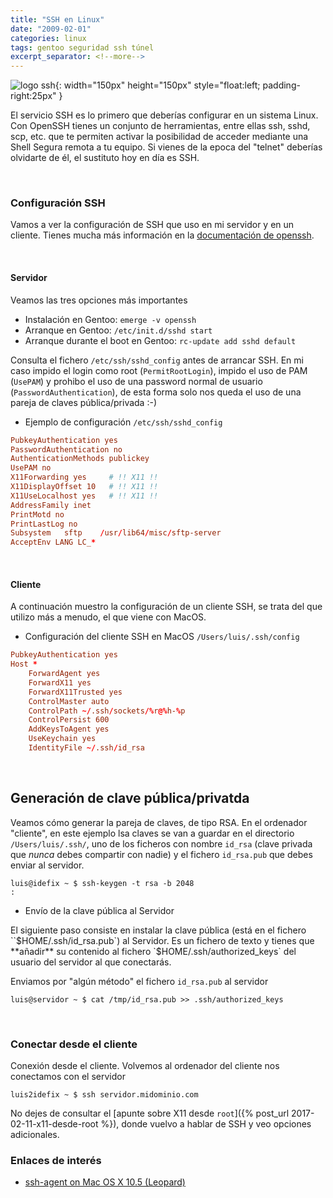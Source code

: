 ```yaml
---
title: "SSH en Linux"
date: "2009-02-01"
categories: linux
tags: gentoo seguridad ssh túnel
excerpt_separator: <!--more-->
---
```


![logo ssh](/assets/img/posts/logo-ssh.svg){: width="150px" height="150px" style="float:left; padding-right:25px" } 

El servicio SSH es lo primero que deberías configurar en un sistema Linux. Con OpenSSH tienes un conjunto de herramientas, entre ellas ssh, sshd, scp, etc. que te permiten activar la posibilidad de acceder mediante una Shell Segura remota a tu equipo. Si vienes de la epoca del "telnet" deberías olvidarte de él, el sustituto hoy en día es SSH.

<br clear="left"/>
<!--more-->

### Configuración SSH

Vamos a ver la configuración de SSH que uso en mi servidor y en un cliente. Tienes mucha más información en la [documentación de openssh](https://www.openssh.com/manual.html). 

<br/> 

#### Servidor

Veamos las tres opciones más importantes

- Instalación en Gentoo: `emerge -v openssh` 
- Arranque en Gentoo: `/etc/init.d/sshd start`
- Arranque durante el boot en Gentoo: `rc-update add sshd default`

Consulta el fichero `/etc/ssh/sshd_config` antes de arrancar SSH. En mi caso impido el login como root (`PermitRootLogin`), impido el uso de PAM (`UsePAM`) y prohibo el uso de una password normal de usuario (`PasswordAuthentication`), de esta forma solo nos queda el uso de una pareja de claves pública/privada :-)

* Ejemplo de configuración `/etc/ssh/sshd_config`

```conf
PubkeyAuthentication yes
PasswordAuthentication no
AuthenticationMethods publickey
UsePAM no
X11Forwarding yes     # !! X11 !!
X11DisplayOffset 10   # !! X11 !!
X11UseLocalhost yes   # !! X11 !!
AddressFamily inet
PrintMotd no
PrintLastLog no
Subsystem	sftp	/usr/lib64/misc/sftp-server
AcceptEnv LANG LC_*
```

<br/> 

#### Cliente

A continuación muestro la configuración de un cliente SSH, se trata del que utilizo más a menudo, el que viene con MacOS. 

* Configuración del cliente SSH en MacOS `/Users/luis/.ssh/config`

```conf
PubkeyAuthentication yes
Host *
    ForwardAgent yes        
    ForwardX11 yes         
    ForwardX11Trusted yes  
    ControlMaster auto
    ControlPath ~/.ssh/sockets/%r@%h-%p
    ControlPersist 600
    AddKeysToAgent yes
    UseKeychain yes
    IdentityFile ~/.ssh/id_rsa
```

<br/>


## Generación de clave pública/privatda

Veamos cómo generar la pareja de claves, de tipo RSA. En el ordenador "cliente", en este ejemplo lsa claves se van a guardar en el directorio `/Users/luis/.ssh/`, uno de los ficheros con nombre `id_rsa` (clave privada que *nunca* debes compartir con nadie) y el fichero `id_rsa.pub` que debes enviar al servidor.


```console
luis@idefix ~ $ ssh-keygen -t rsa -b 2048
:
```

* Envío de la clave pública al Servidor

El siguiente paso consiste en instalar la clave pública (está en el fichero ``$HOME/.ssh/id_rsa.pub`) al Servidor. Es un fichero de texto y tienes que **añadir** su contenido al fichero `$HOME/.ssh/authorized_keys` del usuario del servidor al que conectarás. 

Enviamos por "algún método" el fichero `id_rsa.pub` al servidor

```console
luis@servidor ~ $ cat /tmp/id_rsa.pub >> .ssh/authorized_keys
```

<br/>

### Conectar desde el cliente

Conexión desde el cliente. Volvemos al ordenador del cliente nos conectamos con el servidor

```console
luis2idefix ~ $ ssh servidor.midominio.com
```

No dejes de consultar el [apunte sobre X11 desde `root`]({% post_url 2017-02-11-x11-desde-root %}), donde vuelvo a hablar de SSH y veo opciones adicionales. 


### Enlaces de interés

* [ssh-agent on Mac OS X 10.5 (Leopard)](https://www.dribin.org/dave/blog/archives/2007/11/28/ssh_agent_leopard/)
